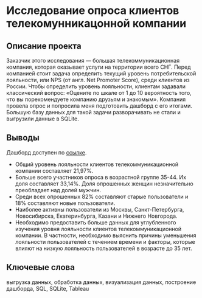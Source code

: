 # Исследование опроса клиентов телекомунникацонной компании

## Описание проекта

Заказчик этого исследования — большая телекоммуникационная компания, которая оказывает услуги на территории всего СНГ. Перед компанией стоит задача определить текущий уровень потребительской лояльности, или NPS (от англ. Net Promoter Score), среди клиентов из России.
Чтобы определить уровень лояльности, клиентам задавали классический вопрос: «Оцените по шкале от 1 до 10 вероятность того, что вы порекомендуете компанию друзьям и знакомым».
Компания провела опрос и попросила меня подготовить дашборд с его итогами. Большую базу данных для такой задачи разворачивать не стали и выгрузили данные в SQLite.

## Выводы

Дашборд доступен по [ссылке](https://public.tableau.com/app/profile/woxtik/viz/NPS_16558807743650/Dashboard1).
* Общий уровень лояльности клиентов телекоммуникационной компании составляет 21,97%.
* Больше всего участников опроса в возрастной группе 35-44. Их доля составляет 33,14%. Доля опрошенных женщин незначительно преобладает над долей мужчин.
* Среди всех опрошенных 82% составляют старые пользователи и 18% составляют новые пользователи.
* Наиболее активны пользователи из Москвы, Санкт-Петербурга, Новосибирска, Екатеринбурга, Казани и Нижнего Новгорода.
* Необходимо предоставить больше данных для углубленного изучения уровня лояльности клиентов телекоммуникационной компании. В частности, необходимо выяснить причины уменьшения лояльности пользователей с течением времени и факторы, которые влияют на низкую лояльность пользователей в возрасте до 35 лет.

## Ключевые слова

выгрузка данных, обработка данных, визуализация данных, построение дашборда, SQL, SQLite, Tableau